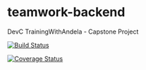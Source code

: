 # teamwork-backend
DevC TrainingWithAndela - Capstone Project

[![Build Status](https://travis-ci.com/francisetim/teamwork-backend.png?branch=ch-setup-travis-ci-25)](https://travis-ci.com/francisetim/teamwork-backend)

[![Coverage Status](https://coveralls.io/repos/github/francisetim/teamwork-backend/badge.png)](https://coveralls.io/github/francisetim/teamwork-backend)
